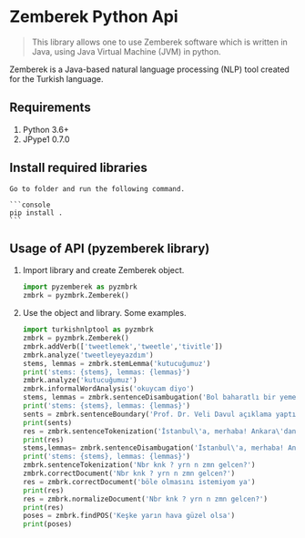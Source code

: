 # Zemberek Python Api

> This library allows one to use Zemberek software which is written in Java, using Java Virtual Machine (JVM) in python.

Zemberek is a Java-based natural language processing (NLP) tool created for the Turkish language. 

## Requirements

1.  Python 3.6+
2.  JPype1 0.7.0

## Install required libraries

    Go to folder and run the following command.

    ```console
    pip install .
    ```

## Usage of API (pyzemberek library)
    
1.  Import library and create Zemberek object.

    ```python
    import pyzemberek as pyzmbrk
    zmbrk = pyzmbrk.Zemberek()
    ```

2.  Use the object and library. Some examples.

    ```python
    import turkishnlptool as pyzmbrk
    zmbrk = pyzmbrk.Zemberek()
    zmbrk.addVerb(['tweetlemek','tweetle','tivitle'])
    zmbrk.analyze('tweetleyeyazdım')
    stems, lemmas = zmbrk.stemLemma('kutucuğumuz')
    print('stems: {stems}, lemmas: {lemmas}')
    zmbrk.analyze('kutucuğumuz')
    zmbrk.informalWordAnalysis('okuycam diyo')
    stems, lemmas = zmbrk.sentenceDisambugation('Bol baharatlı bir yemek yaptıralım.')
    print('stems: {stems}, lemmas: {lemmas}')
    sents = zmbrk.sentenceBoundary('Prof. Dr. Veli Davul açıklama yaptı. Kimse %6.5 lik enflasyon oranını beğenmemiş! Oysa maçta ikinci olmuştuk... Değil mi?')
    print(sents)
    res = zmbrk.sentenceTokenization('İstanbul\'a, merhaba! Ankara\'dan sonra yeni bir şehre gelmek bana iyi geldi :)')
    print(res)
    stems,lemmas= zmbrk.sentenceDisambugation('İstanbul\'a, merhaba! Ankara\'dan sonra yeni bir şehre gelmek bana iyi geldi :)')
    print('stems: {stems}, lemmas: {lemmas}')
    zmbrk.sentenceTokenization('Nbr knk ? yrn n zmn gelcen?')
    zmbrk.correctDocument('Nbr knk ? yrn n zmn gelcen?')
    res = zmbrk.correctDocument('böle olmasını istemiyom ya')
    print(res)
    res = zmbrk.normalizeDocument('Nbr knk ? yrn n zmn gelcen?')
    print(res)
    poses = zmbrk.findPOS('Keşke yarın hava güzel olsa')
    print(poses)
    ```
